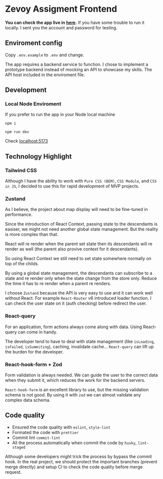 # Zevoy Assigment Frontend

**You can check the app live in [here](https://zevoy.solodev.info/).** If you have some trouble to run it locally. I sent you the account and password for testing.

## Enviroment config

Copy `.env.example` to `.env` and change.

The app requires a backend service to function. I chose to implement a prototype backend instead of mocking an API to showcase my skills. The API host included in the enviroment file.

## Development

### Local Node Enviroment

If you prefer to run the app in your Node local machine

```
npm i
```

```
npm run dev
```

Check [localhost:5173](http://localhost:5173)

## Technology Highlight

### Tailwind CSS

Although I have the ability to work with `Pure CSS (BEM)`, `CSS Module`, and `CSS in JS`, I decided to use this for rapid development of MVP projects.

### Zustand

As I believe, the project about map display will need to be fine-tuned in performance.

Since the introduction of React Context, passing state to the descendants is easiser, we might not need another global state management. But the reality is more complex than that.

React will re render when the parent set state then its descendants will re render as well (the parent also provive context for it descendants).

So using React Context we still need to set state somewhere normally on top of the childs.

By using a global state management, the descendants can subscribe to a state and re render only when the state change from the store only. Reduce the time it has to re render when a parent re renders.

I choose `Zustand` because the API is very easy to use and it can work well without React. For example `React-Router` v6 introduced loader function. I can check the user state on it (auth checking) before redirect the user.

### React-query

For an application, form actions always come along with data. Using React-query can come in handy.

The developer tend to have to deal with state management (like `isLoading`, `isFailed`, `isSummiting`), caching, invalidate cache... `React-query` can lift up the burden for the developer.

### React-hook-form + Zod

Form validation is always needed. We can guide the user to the correct data when they submit it, which reduces the work for the backend servers.

`React-hook-form` is an excellent library to use, but the missing validation schema is not good. By using it with `zod` we can almost validate any complex data schema.

## Code quality

- Ensured the code quality with `eslint`, `style-lint`
- Formated the code with `prettier`
- Commit lint `commit-lint`
- All the process automatically when commit the code by `husky`, `lint-staged`

Although some developers might trick the process by bypass the commit hook. In the real project, we should protect the important branches (prevent merge directly) and setup CI to check the code quality before merge request.
